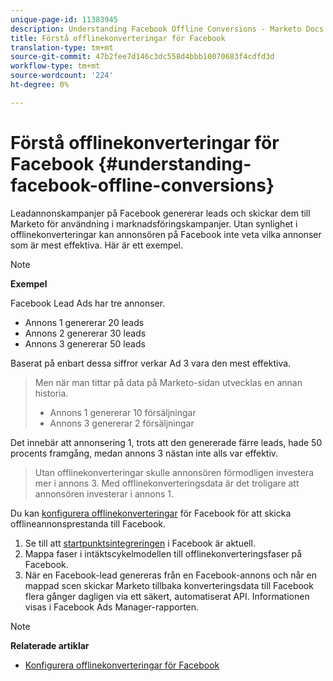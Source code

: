 ```yaml
---
unique-page-id: 11383945
description: Understanding Facebook Offline Conversions - Marketo Docs - produktdokumentation
title: Förstå offlinekonverteringar för Facebook
translation-type: tm+mt
source-git-commit: 47b2fee7d146c3dc558d4bbb10070683f4cdfd3d
workflow-type: tm+mt
source-wordcount: '224'
ht-degree: 0%

---
```



# Förstå offlinekonverteringar för Facebook {#understanding-facebook-offline-conversions}

Leadannonskampanjer på Facebook genererar leads och skickar dem till Marketo för användning i marknadsföringskampanjer. Utan synlighet i offlinekonverteringar kan annonsören på Facebook inte veta vilka annonser som är mest effektiva. Här är ett exempel.

>[!NOTE]
>
>**Exempel**
>
>Facebook Lead Ads har tre annonser.
>
>* Annons 1 genererar 20 leads
>* Annons 2 genererar 30 leads
>* Annons 3 genererar 50 leads

>
>
Baserat på enbart dessa siffror verkar Ad 3 vara den mest effektiva.
>
>Men när man tittar på data på Marketo-sidan utvecklas en annan historia.
>
>* Annons 1 genererar 10 försäljningar
>* Annons 3 genererar 2 försäljningar

>
>
Det innebär att annonsering 1, trots att den genererade färre leads, hade 50 procents framgång, medan annons 3 nästan inte alls var effektiv.
>
>Utan offlinekonverteringar skulle annonsören förmodligen investera mer i annons 3. Med offlinekonverteringsdata är det troligare att annonsören investerar i annons 1.

Du kan [konfigurera offlinekonverteringar](set-up-facebook-offline-conversions.md) för Facebook för att skicka offlineannonsprestanda till Facebook.

1. Se till att [startpunktsintegreringen](../../../product-docs/demand-generation/ad-network-integrations/add-facebook-custom-audiences-as-a-launchpoint-service.md) i Facebook är aktuell.
1. Mappa faser i intäktscykelmodellen till offlinekonverteringsfaser på Facebook.
1. När en Facebook-lead genereras från en Facebook-annons och når en mappad scen skickar Marketo tillbaka konverteringsdata till Facebook flera gånger dagligen via ett säkert, automatiserat API. Informationen visas i Facebook Ads Manager-rapporten.

>[!NOTE]
>
>**Relaterade artiklar**
>
>* [Konfigurera offlinekonverteringar för Facebook](set-up-facebook-offline-conversions.md)

>



